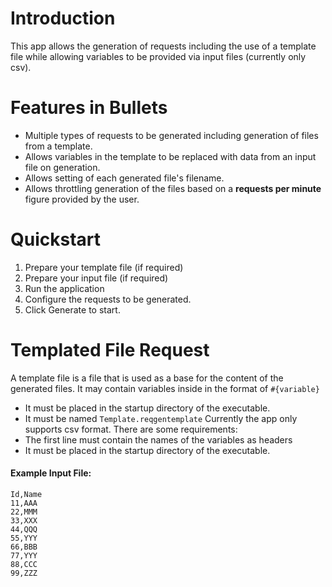 # Introduction 
This app allows the generation of requests including the use of a template file while allowing variables to be provided via input files (currently only csv).

# Features in Bullets
- Multiple types of requests to be generated including generation of files from a template.
- Allows variables in the template to be replaced with data from an input file on generation.
- Allows setting of each generated file's filename.
- Allows throttling generation of the files based on a **requests per minute** figure provided by the user.

# Quickstart
1. Prepare your template file (if required)
2. Prepare your input file (if required)
4. Run the application
5. Configure the requests to be generated.
5. Click Generate to start.

# Templated File Request
A template file is a file that is used as a base for the content of the generated files. It may contain variables inside in the format of `#{variable}`
- It must be placed in the startup directory of the executable.
- It must be named `Template.reqgentemplate`
Currently the app only supports csv format. There are some requirements:
- The first line must contain the names of the variables as headers
- It must be placed in the startup directory of the executable.

#### Example Input File:
```
Id,Name
11,AAA
22,MMM
33,XXX
44,QQQ
55,YYY
66,BBB
77,YYY
88,CCC
99,ZZZ
```
